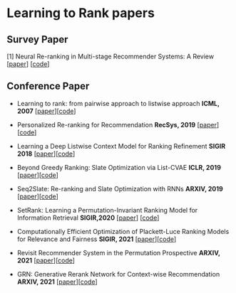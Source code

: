 # Learning to Rank papers

## Survey Paper

[1] Neural Re-ranking in Multi-stage Recommender Systems: A Review [[paper](https://arxiv.org/pdf/2202.06602.pdf)] [[code](https://github.com/LibRerank-Community/LibRerank)]

## Conference Paper

* Learning to rank: from pairwise approach to listwise approach **ICML, 2007** [[paper](https://dl.acm.org/doi/pdf/10.1145/1273496.1273513)][[code]()]

* Personalized Re-ranking for Recommendation **RecSys, 2019** [[paper](https://arxiv.org/pdf/1904.06813.pdf)][[code](https://github.com/rank2rec/rerank)]

* Learning a Deep Listwise Context Model for Ranking Refinement **SIGIR 2018** [[paper](https://arxiv.org/pdf/1804.05936.pdf)][[code]()]


* Beyond Greedy Ranking: Slate Optimization via List-CVAE **ICLR, 2019** [[paper](https://arxiv.org/pdf/1803.01682.pdf)][[code](https://github.com/vadimfb/list-cvae-recsys)]

* Seq2Slate: Re-ranking and Slate Optimization with RNNs **ARXIV, 2019** [[paper](https://arxiv.org/pdf/1810.02019.pdf)][[code]()]

* SetRank: Learning a Permutation-Invariant Ranking Model for Information Retrieval **SIGIR,2020** [[paper](https://arxiv.org/pdf/1912.05891.pdf)] [[code](https://github.com/pl8787/SetRank)]

* Computationally Efficient Optimization of Plackett-Luce Ranking Models for Relevance and Fairness **SIGIR, 2021** [[paper](https://arxiv.org/pdf/2105.00855.pdf)][[code](https://github.com/HarrieO/2021-SIGIR-plackett-luce)]

* Revisit Recommender System in the Permutation Prospective **ARXIV, 2021** [[paper](https://arxiv.org/pdf/2102.12057.pdf)][[code]()]

* GRN: Generative Rerank Network for Context-wise Recommendation **ARXIV, 2021** [[paper](https://arxiv.org/pdf/2104.00860.pdf)][[code](https://github.com/LibRerank-Community/LibRerank)]


 
